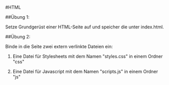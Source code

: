 #HTML

##Übung 1:

Setze Grundgerüst einer HTML-Seite auf und speicher die unter index.html.

##Übung 2:

Binde in die Seite zwei extern verlinkte Dateien ein:

1. Eine Datei für Stylesheets mit dem Namen "styles.css" in einem Ordner "css"

2. Eine Datei für Javascript mit dem Namen "scripts.js" in einem Ordner "js"